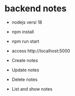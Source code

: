 # backend notes

- nodejs versi 18

- npm install
- npm run start
- access http://localhost:5000

- Create notes
- Update notes
- Delete notes
- List and show notes

